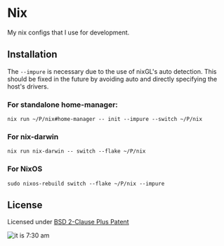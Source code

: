 # Nix
My nix configs that I use for development.

## Installation
The `--impure` is necessary due to the use of nixGL's auto detection. This should be
fixed in the future by avoiding auto and directly specifying the host's drivers.

### For standalone home-manager:
```
nix run ~/P/nix#home-manager -- init --impure --switch ~/P/nix
```
### For nix-darwin
```
nix run nix-darwin -- switch --flake ~/P/nix
```
### For NixOS
```
sudo nixos-rebuild switch --flake ~/P/nix --impure
```

## License
Licensed under [BSD 2-Clause Plus Patent](LICENSE-BSD)

![it is 7:30 am](https://i.kym-cdn.com/photos/images/original/001/718/138/147.jpg)
